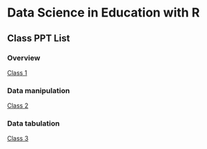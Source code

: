 
# Data Science in Education with R

## Class PPT List

### Overview

[Class 1](/class1/Overview.html)

### Data manipulation

[Class 2](/class2/data_preparation.html)

### Data tabulation

[Class 3](/class3/tabulation.html)
